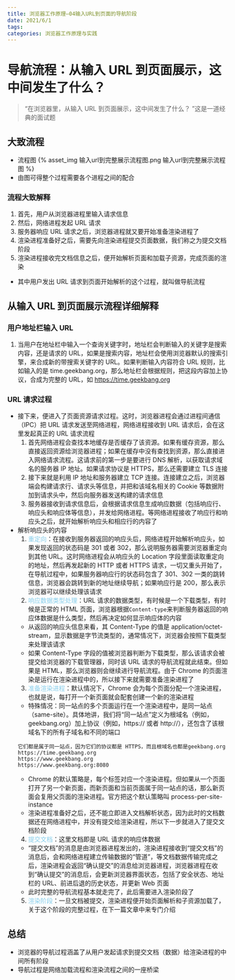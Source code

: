 ```yaml
---
title: 浏览器工作原理—04输入URL到页面的导航阶段
date: 2021/6/1
tags:
categories: 浏览器工作原理与实践
---
```


# 导航流程：从输入 URL 到页面展示，这中间发生了什么？

> “在浏览器里，从输入 URL 到页面展示，这中间发生了什么？ ”这是一道经典的面试题

## 大致流程

- 流程图
  {% asset_img 输入url到完整展示流程图.png 输入url到完整展示流程图 %}
- 由图可得整个过程需要各个进程之间的配合

### 流程大致解释

1. 首先，用户从浏览器进程里输入请求信息
2. 然后，网络进程发起 URL 请求
3. 服务器响应 URL 请求之后，浏览器进程就又要开始准备渲染进程了
4. 渲染进程准备好之后，需要先向渲染进程提交页面数据，我们称之为提交文档阶段
5. 渲染进程接收完文档信息之后，便开始解析页面和加载子资源，完成页面的渲染

- 其中用户发出 URL 请求到页面开始解析的这个过程，就叫做导航流程

## 从输入 URL 到页面展示流程详细解释

### 用户地址栏输入 URL

1. 当用户在地址栏中输入一个查询关键字时，地址栏会判断输入的关键字是搜索内容，还是请求的 URL，如果是搜索内容，地址栏会使用浏览器默认的搜索引擎，来合成新的带搜索关键字的 URL。如果判断输入内容符合 URL 规则，比如输入的是 time.geekbang.org，那么地址栏会根据规则，把这段内容加上协议，合成为完整的 URL，如 https://time.geekbang.org

### URL 请求过程

- 接下来，便进入了页面资源请求过程。这时，浏览器进程会通过进程间通信（IPC）把 URL 请求发送至网络进程，网络进程接收到 URL 请求后，会在这里发起真正的 URL 请求流程
  1.  首先网络进程会查找本地缓存是否缓存了该资源。如果有缓存资源，那么直接返回资源给浏览器进程；如果在缓存中没有查找到资源，那么直接进入网络请求流程。这请求前的第一步是要进行 DNS 解析，以获取请求域名的服务器 IP 地址。如果请求协议是 HTTPS，那么还需要建立 TLS 连接
  2.  接下来就是利用 IP 地址和服务器建立 TCP 连接。连接建立之后，浏览器端会构建请求行、请求头等信息，并把和该域名相关的 Cookie 等数据附加到请求头中，然后向服务器发送构建的请求信息
  3.  服务器接收到请求信息后，会根据请求信息生成响应数据（包括响应行、响应头和响应体等信息），并发给网络进程。等网络进程接收了响应行和响应头之后，就开始解析响应头和相应行的内容了
- 解析响应头的内容
  1. <span style="color:skyblue">重定向</span>：在接收到服务器返回的响应头后，网络进程开始解析响应头，如果发现返回的状态码是 301 或者 302，那么说明服务器需要浏览器重定向到其他 URL。这时网络进程会从响应头的 Location 字段里面读取重定向的地址，然后再发起新的 HTTP 或者 HTTPS 请求，一切又重头开始了，在导航过程中，如果服务器响应行的状态码包含了 301、302 一类的跳转信息，浏览器会跳转到新的地址继续导航；如果响应行是 200，那么表示浏览器可以继续处理该请求
  2. <span style="color:skyblue">响应数据类型处理</span>：URL 请求的数据类型，有时候是一个下载类型，有时候是正常的 HTML 页面，浏览器根据`Content-type`来判断服务器返回的响应体数据是什么类型，然后再决定如何显示响应体的内容
  - 从返回的响应头信息来看，其 Content-Type 的值是 application/octet-stream，显示数据是字节流类型的，通常情况下，浏览器会按照下载类型来处理该请求
  - 如果 Content-Type 字段的值被浏览器判断为下载类型，那么该请求会被提交给浏览器的下载管理器，同时该 URL 请求的导航流程就此结束。但如果是 HTML，那么浏览器则会继续进行导航流程。由于 Chrome 的页面渲染是运行在渲染进程中的，所以接下来就需要准备渲染进程了
  3. <span style="color:skyblue">准备渲染进程</span>：默认情况下，Chrome 会为每个页面分配一个渲染进程，也就是说，每打开一个新页面就会配套创建一个新的渲染进程
  - 特殊情况：同一站点的多个页面运行在一个渲染进程中，是同一站点（same-site）。具体地讲，我们将“同一站点”定义为根域名（例如，geekbang.org）加上协议（例如，https:// 或者 http://），还包含了该根域名下的所有子域名和不同的端口
  ```
  它们都是属于同一站点，因为它们的协议都是 HTTPS，而且根域名也都是geekbang.org
  https://time.geekbang.org
  https://www.geekbang.org
  https://www.geekbang.org:8080
  ```
  - Chrome 的默认策略是，每个标签对应一个渲染进程。但如果从一个页面打开了另一个新页面，而新页面和当前页面属于同一站点的话，那么新页面会复用父页面的渲染进程。官方把这个默认策略叫 process-per-site-instance
  - 渲染进程准备好之后，还不能立即进入文档解析状态，因为此时的文档数据还在网络进程中，并没有提交给渲染进程，所以下一步就进入了提交文档阶段
  4. <span style="color:skyblue">提交文档</span>：这里文档即是 URL 请求的响应体数据
  - “提交文档”的消息是由浏览器进程发出的，渲染进程接收到“提交文档”的消息后，会和网络进程建立传输数据的“管道”，等文档数据传输完成之后，渲染进程会返回“确认提交”的消息给浏览器进程，浏览器进程在收到“确认提交”的消息后，会更新浏览器界面状态，包括了安全状态、地址栏的 URL、前进后退的历史状态，并更新 Web 页面
  - 此时完整的导航流程基本就走完了，此后需要进入渲染阶段了
  5. <span style="color:skyblue">渲染阶段</span>：一旦文档被提交，渲染进程便开始页面解析和子资源加载了，关于这个阶段的完整过程，在下一篇文章中来专门介绍

## 总结

- 浏览器的导航过程涵盖了从用户发起请求到提交文档（数据）给渲染进程的中间所有阶段
- 导航过程是网络加载流程和渲染流程之间的一座桥梁

